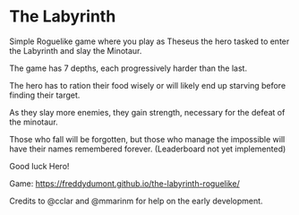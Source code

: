 # The Labyrinth
Simple Roguelike game where you play as Theseus the hero tasked to enter the Labyrinth and slay the Minotaur. 

The game has 7 depths, each progressively harder than the last. 

The hero has to ration their food wisely or will likely end up starving before finding their target.

As they slay more enemies, they gain strength, necessary for the defeat of the minotaur.

Those who fall will be forgotten, but those who manage the impossible will have their names remembered forever. (Leaderboard not yet implemented)

Good luck Hero!

Game: https://freddydumont.github.io/the-labyrinth-roguelike/


Credits to @cclar and @mmarinm for help on the early development.
